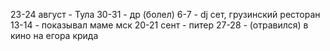 23-24 август - Тула
30-31 - др (болел)
6-7 - dj сет, грузинский ресторан
13-14 - показывал маме мск
20-21 сент - питер
27-28 - (отравился) в кино на егора крида